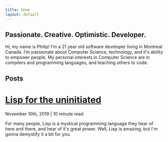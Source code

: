 ```yaml
---
title: Home
layout: default
---
```


## Passionate. Creative. Optimistic. Developer.

Hi, my name is Philip! I'm a 21 year old software developer living in Montreal Canada. I'm passionate about Computer Science, technology, and it's ability to empower people.
My personal interests in Computer Science are in compilers and programming languages, and teaching others to code.

## Posts

<div class="post">
  <h1><a href="blog/lisp-uninitiated.html">Lisp for the uninitiated</a></h1>
  <p class="meta">November 10th, 2019 | 10 minute read</p>
  <p class="desc">For many people, Lisp is a mystical programming language they hear of here and there, and hear of it's great power. Well, Lisp is amazing, but I'm gonna demystify it a bit for you.</p>
</div>

<!-- <div class="post"> -->
<!--   <h1><a href="_posts/joy-of-racket.md">The joy of learning Racket</a></h1> -->
<!--   <p class="meta">November 10th, 2019 | 10 minute read</p> -->
<!--   <p class="desc">Recently I started learning Racket and it's the most fun I've had learning a new language in a long time. In this post I'll talk about what was great about Racket and how you can get started.</p> -->
<!-- </div> -->

<!-- <div class="post"> -->
<!--   <h1><a href="_posts/love-hate-js.md">What I love and hate about JavaScript</a></h1> -->
<!--   <p class="meta">November 10th, 2019 | 10 minute read</p> -->
<!--   <p class="desc">JavaScript is the language that I've used the most professionally, and while I love it as a language, it's not without flaws. I'm gonna hash out what I love and hate about full stack JS.</p> -->
<!-- </div> -->

<!-- <div class="post"> -->
<!--   <h1><a href="_posts/give-php-a-shot.md">Why you should give PHP a shot</a></h1> -->
<!--   <p class="meta">November 10th, 2019 | 10 minute read</p> -->
<!--   <p class="desc">PHP gets a lot of flak for being a terrible language - I think otherwise.</p> -->
<!-- </div> -->

<!-- <div class="post"> -->
<!--   <h1><a href="_posts/rust-over-cpp.md">Learn Rust, not C++</a></h1> -->
<!--   <p class="meta">November 10th, 2019 | 10 minute read</p> -->
<!--   <p class="desc">C++ has been the defacto language large-scale low-level programming for decades. I think people new to low-level programming should try out Rust first.</p> -->
<!-- </div> -->

<!-- <div class="post"> -->
<!--   <h1><a href="_posts/lisp-for-beginners">Why Lisp is great for beginners</a></h1> -->
<!--   <p class="meta">November 10th, 2019 | 10 minute read</p> -->
<!--   <p class="desc">There's so much debate about what language someone should learn first. Python, C, Java and JavaScript are all cited as "good first languages". Lisp should get some more attention.</p> -->
<!-- </div> -->

<!-- <div class="post"> -->
<!--   <h1><a href="_posts/nodejs-event-loop.md">Understanding the Nodejs Event loop</a></h1> -->
<!--   <p class="meta">November 10th, 2019 | 10 minute read</p> -->
<!--   <p class="desc">Asynchronous programming is such an important concept in nodejs, and people often gloss over the details of what's happening under the hood. Learn about the nodejs event loop here.</p> -->
<!-- </div> -->
